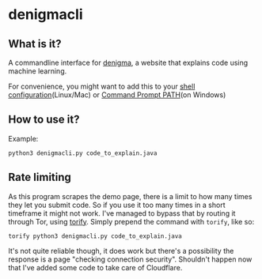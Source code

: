 # denigmacli

## What is it?

A commandline interface for [denigma](https://denigma.app/),
a website that explains code using machine learning.

For convenience, you might want to add this to your [shell configuration](https://linuxize.com/post/how-to-create-bash-aliases/)(Linux/Mac) or [Command Prompt PATH](https://windowsloop.com/how-to-add-to-windows-path/)(on Windows)

## How to use it?

Example:

`python3 denigmacli.py code_to_explain.java`

## Rate limiting

As this program scrapes the demo page, there is a limit
to how many times they let you submit code. So if you use it too many times in a short timeframe it might not work.
I've managed to bypass that by routing it through Tor, using [torify](https://linuxaria.com/howto/how-to-anonymize-the-programs-from-your-terminal-with-torify).
Simply prepend the command with `torify`, like so:

`torify python3 denigmacli.py code_to_explain.java`

It's not quite reliable though, it does work but there's a possibility the response is a page "checking connection security". Shouldn't happen now that I've added some code to take care of Cloudflare.